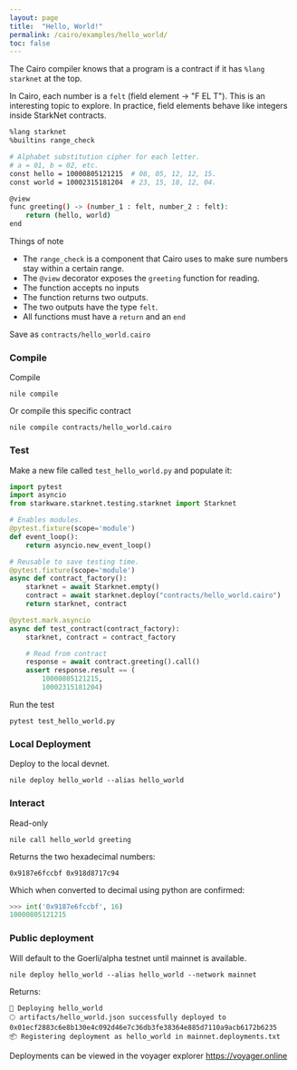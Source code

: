 ```yaml
---
layout: page
title:  "Hello, World!"
permalink: /cairo/examples/hello_world/
toc: false
---
```


The Cairo compiler knows that a program is a contract
if it has `%lang starknet` at the top.

In Cairo, each number is a `felt` (field element -> "F EL T").
This is an interesting topic to explore. In practice, field elements
behave like integers inside StarkNet contracts.

```sh
%lang starknet
%builtins range_check

# Alphabet substitution cipher for each letter.
# a = 01, b = 02, etc.
const hello = 10000805121215  # 08, 05, 12, 12, 15.
const world = 10002315181204  # 23, 15, 18, 12, 04.

@view
func greeting() -> (number_1 : felt, number_2 : felt):
    return (hello, world)
end
```

Things of note

- The `range_check` is a component that Cairo uses to make sure
numbers stay within a certain range.
- The `@view` decorator exposes the `greeting` function for reading.
- The function accepts no inputs
- The function returns two outputs.
- The two outputs have the type `felt`.
- All functions must have a `return` and an `end`

Save as `contracts/hello_world.cairo`

### Compile

Compile
```
nile compile
```
Or compile this specific contract
```
nile compile contracts/hello_world.cairo
```

### Test

Make a new file called `test_hello_world.py` and populate it:

```py
import pytest
import asyncio
from starkware.starknet.testing.starknet import Starknet

# Enables modules.
@pytest.fixture(scope='module')
def event_loop():
    return asyncio.new_event_loop()

# Reusable to save testing time.
@pytest.fixture(scope='module')
async def contract_factory():
    starknet = await Starknet.empty()
    contract = await starknet.deploy("contracts/hello_world.cairo")
    return starknet, contract

@pytest.mark.asyncio
async def test_contract(contract_factory):
    starknet, contract = contract_factory

    # Read from contract
    response = await contract.greeting().call()
    assert response.result == (
        10000805121215,
        10002315181204)
```
Run the test
```
pytest test_hello_world.py
```

### Local Deployment

Deploy to the local devnet.
```
nile deploy hello_world --alias hello_world
```

### Interact

Read-only
```
nile call hello_world greeting
```
Returns the two hexadecimal numbers:
```
0x9187e6fccbf 0x918d8717c94
```
Which when converted to decimal using python are confirmed:
```py
>>> int('0x9187e6fccbf', 16)
10000805121215
```

### Public deployment

Will default to the Goerli/alpha testnet until mainnet is available.
```
nile deploy hello_world --alias hello_world --network mainnet
```
Returns:
```
🚀 Deploying hello_world
🌕 artifacts/hello_world.json successfully deployed to 0x01ecf2883c6e8b130e4c092d46e7c36db3fe38364e885d7110a9acb6172b6235
📦 Registering deployment as hello_world in mainnet.deployments.txt
```

Deployments can be viewed in the voyager explorer
https://voyager.online
